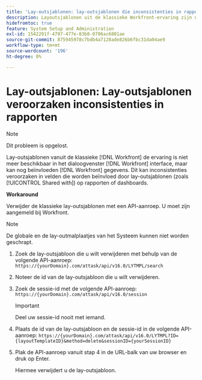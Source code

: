 ```yaml
---
title: 'Lay-outsjablonen: lay-outsjablonen die inconsistenties in rapporten veroorzaken'
description: Layoutsjablonen uit de klassieke Workfront-ervaring zijn niet meer beschikbaar in de Workfront-interface, maar zijn mogelijk nog wel van invloed op Workfront-gegevens. Dit kan inconsistenties veroorzaken in velden die worden beïnvloed door lay-outsjablonen (zoals Gedeeld met) in rapporten of dashboards.
hidefromtoc: true
feature: System Setup and Administration
exl-id: 1542291f-4797-477e-83b8-0706ac6801ae
source-git-commit: 875945978c7bdb4a7128ade826b6fbc31da04ae9
workflow-type: tm+mt
source-wordcount: '196'
ht-degree: 0%

---
```


# Lay-outsjablonen: Lay-outsjablonen veroorzaken inconsistenties in rapporten

<!--Can delete after 9/24/2024-->

>[!NOTE]
>
>Dit probleem is opgelost.

Lay-outsjablonen vanuit de klassieke [!DNL Workfront] de ervaring is niet meer beschikbaar in het dialoogvenster [!DNL Workfront] interface, maar kan nog beïnvloeden [!DNL Workfront] gegevens. Dit kan inconsistenties veroorzaken in velden die worden beïnvloed door lay-outsjablonen (zoals [!UICONTROL Shared with]) op rapporten of dashboards.

**Workaround**

Verwijder de klassieke lay-outsjablonen met een API-aanroep. U moet zijn aangemeld bij Workfront.

>[!NOTE]
>
>De globale en de lay-outmalplaatjes van het Systeem kunnen niet worden geschrapt.

1. Zoek de lay-outsjabloon die u wilt verwijderen met behulp van de volgende API-aanroep:
   `https://{yourDomain}.com/attask/api/v16.0/LYTMPL/search`
1. Noteer de id van de lay-outsjabloon die u wilt verwijderen.
1. Zoek de sessie-id met de volgende API-aanroep:
   `https://{yourDomain}.com/attask/api/v16.0/session`

   >[!IMPORTANT]
   >
   >Deel uw sessie-id nooit met iemand.

1. Plaats de id van de lay-outsjabloon en de sessie-id in de volgende API-aanroep:
   `https://{yourDomain}.com/attask/api/v16.0/LYTMPL?ID={layoutTemplateID}&method=delete&sessionID={yourSessionID}`
1. Plak de API-aanroep vanuit stap 4 in de URL-balk van uw browser en druk op Enter.

   Hiermee verwijdert u de lay-outsjabloon.
